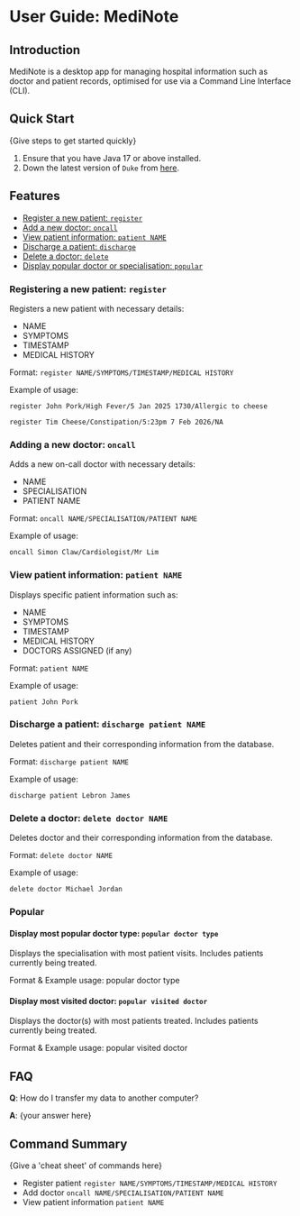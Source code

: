 # User Guide: MediNote

## Introduction

MediNote is a desktop app for managing hospital information such as doctor and patient records, optimised for use 
via a Command Line Interface (CLI).

## Quick Start

{Give steps to get started quickly}

1. Ensure that you have Java 17 or above installed.
1. Down the latest version of `Duke` from [here](http://link.to/duke).

## Features 

- [Register a new patient: `register`](#registering-a-new-patient-register)
- [Add a new doctor: `oncall`](#adding-a-new-doctor-oncall)
- [View patient information: `patient NAME`](#view-patient-information-patient-name)
- [Discharge a patient: `discharge`](#discharge-a-patient-discharge-patient-name)
- [Delete a doctor: `delete`](#delete-a-doctor-delete-doctor-name)
- [Display popular doctor or specialisation: `popular`](#popular)


### Registering a new patient: `register`
Registers a new patient with necessary details:<br>

- NAME
- SYMPTOMS
- TIMESTAMP
- MEDICAL HISTORY

Format: `register NAME/SYMPTOMS/TIMESTAMP/MEDICAL HISTORY`

Example of usage: 

`register John Pork/High Fever/5 Jan 2025 1730/Allergic to cheese`

`register Tim Cheese/Constipation/5:23pm 7 Feb 2026/NA`

### Adding a new doctor: `oncall`
Adds a new on-call doctor with necessary details:<br>

- NAME
- SPECIALISATION
- PATIENT NAME

Format: `oncall NAME/SPECIALISATION/PATIENT NAME`

Example of usage:

`oncall Simon Claw/Cardiologist/Mr Lim`

### View patient information: `patient NAME`
Displays specific patient information such as:<br>

- NAME
- SYMPTOMS
- TIMESTAMP
- MEDICAL HISTORY
- DOCTORS ASSIGNED (if any)

Format: `patient NAME`

Example of usage:

`patient John Pork`

### Discharge a patient: `discharge patient NAME`
Deletes patient and their corresponding information from the database.

Format: `discharge patient NAME`

Example of usage:

`discharge patient Lebron James`

### Delete a doctor: `delete doctor NAME`
Deletes doctor and their corresponding information from the database.

Format: `delete doctor NAME`

Example of usage:

`delete doctor Michael Jordan`

### Popular

#### Display most popular doctor type: `popular doctor type`
Displays the specialisation with most patient visits. Includes patients currently being treated.

Format & Example usage: popular doctor type

#### Display most visited doctor: `popular visited doctor`
Displays the doctor(s) with most patients treated. Includes patients currently being treated.

Format & Example usage: popular visited doctor


## FAQ

**Q**: How do I transfer my data to another computer? 

**A**: {your answer here}

## Command Summary

{Give a 'cheat sheet' of commands here}

* Register patient `register NAME/SYMPTOMS/TIMESTAMP/MEDICAL HISTORY`
* Add doctor `oncall NAME/SPECIALISATION/PATIENT NAME`
* View patient information `patient NAME`
